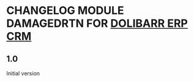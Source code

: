 # CHANGELOG MODULE DAMAGEDRTN FOR [DOLIBARR ERP CRM](https://www.dolibarr.org)

## 1.0

Initial version
